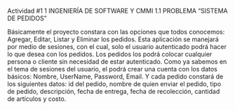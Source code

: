 Actividad #1 
1 INGENIERÍA DE SOFTWARE Y CMMI
1.1	PROBLEMA “SISTEMA DE PEDIDOS” 

Básicamente el proyecto constara con las opciones que todos conocemos:
Agregar, Editar, Listar y Eliminar los pedidos. Esta aplicación se manejará 
por medio de sesiones, con el cual, solo el usuario autenticado podrá hacer
lo que desea con los pedidos. Los pedidos los podrá colocar cualquier persona 
o cliente sin necesidad de estar autenticado. Como ya sabemos en el tema de 
sesiones del usuario, el podrá crear una cuenta con los datos básicos: 
Nombre, UserName, Password, Email. 
Y cada pedido constará de los siguientes datos:
id del pedido, nombre de quien enviar el pedido, tipo de pedido, descripción,
fecha de entrega, fecha de recolección, cantidad de artículos y costo.





 



 


